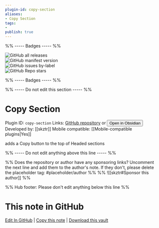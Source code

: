 ```yaml
---
plugin-id: copy-section
aliases:
- Copy Section
tags: 
- 
publish: true
---
```


%% ----- Badges ----- %%

![GitHub all releases](https://img.shields.io/github/downloads/skztr/obsidian-plugin-section-copy/total?color=573E7A&logo=github&style=for-the-badge)   
![GitHub manifest version](https://img.shields.io/github/manifest-json/v/skztr/obsidian-plugin-section-copy?color=573E7A&logo=github&style=for-the-badge)   
![GitHub issues by-label](https://img.shields.io/github/issues/skztr/obsidian-plugin-section-copy/help%20wanted?color=573E7A&logo=github&style=for-the-badge)   
![GitHub Repo stars](https://img.shields.io/github/stars/skztr/obsidian-plugin-section-copy?color=573E7A&logo=github&style=for-the-badge)

%% ----- Badges ----- %%

%% ----- Do not edit this section ----- %%

# Copy Section

Plugin ID: `copy-section`
Links: [GitHub repository](https://github.com/skztr/obsidian-plugin-section-copy) or [<button id=HH>Open in Obsidian</button>](obsidian://show-plugin?id=copy-section)
Developed by: [[skztr]]
Mobile compatible: [[Mobile-compatible plugins|Yes]]

adds a Copy button to the top of Headed sections

%% ----- Do not edit anything above this line ----- %% 

%% Does the repository or author have any sponsoring links? Uncomment the next line and add them to the author's note. If they don't, please delete the placeholder tag: #placeholder/author %%
%% ![[skztr#Sponsor this author]] %%

%% Hub footer: Please don't edit anything below this line %%

# This note in GitHub

<span class="git-footer">[Edit In GitHub](https://github.dev/obsidian-community/obsidian-hub/blob/main/02%20-%20Community%20Expansions/02.05%20All%20Community%20Expansions/Plugins/copy-section.md "git-hub-edit-note") | [Copy this note](https://raw.githubusercontent.com/obsidian-community/obsidian-hub/main/02%20-%20Community%20Expansions/02.05%20All%20Community%20Expansions/Plugins/copy-section.md "git-hub-copy-note") | [Download this vault](https://github.com/obsidian-community/obsidian-hub/archive/refs/heads/main.zip "git-hub-download-vault") </span>
